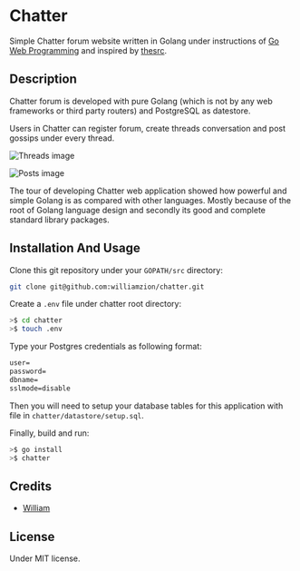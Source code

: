 # Chatter

Simple Chatter forum website written in Golang under instructions of [Go Web Programming](https://www.goodreads.com/book/show/27797995-go-web-programming) and inspired by [thesrc](https://github.com/sourcegraph/thesrc).

## Description

Chatter forum is developed with pure Golang (which is not by any web frameworks or third party routers) and PostgreSQL as datestore.

Users in Chatter can register forum, create threads conversation and post gossips under every thread.

![Threads image](https://github.com/williamzion/chatter/blob/master/assets/threads.png)

![Posts image](https://github.com/williamzion/chatter/blob/master/assets/posts.png)

The tour of developing Chatter web application showed how powerful and simple Golang is as compared with other languages. Mostly because of the root of Golang language design and secondly its good and complete standard library packages.

## Installation And Usage

Clone this git repository under your `GOPATH/src` directory:

```bash
git clone git@github.com:williamzion/chatter.git
```

Create a `.env` file under chatter root directory:

```bash
>$ cd chatter
>$ touch .env
```

Type your Postgres credentials as following format:

```txt
user=
password=
dbname=
sslmode=disable
```

Then you will need to setup your database tables for this application with file in `chatter/datastore/setup.sql`.

Finally, build and run:

```bash
>$ go install
>$ chatter
```

## Credits

- [William](https://github.com/williamzion)

## License

Under MIT license.
